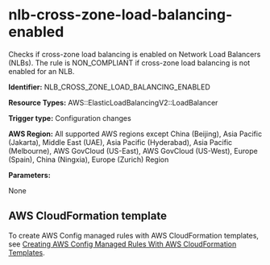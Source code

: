 # nlb\-cross\-zone\-load\-balancing\-enabled<a name="nlb-cross-zone-load-balancing-enabled"></a>

Checks if cross\-zone load balancing is enabled on Network Load Balancers \(NLBs\)\. The rule is NON\_COMPLIANT if cross\-zone load balancing is not enabled for an NLB\. 

**Identifier:** NLB\_CROSS\_ZONE\_LOAD\_BALANCING\_ENABLED

**Resource Types:** AWS::ElasticLoadBalancingV2::LoadBalancer

**Trigger type:** Configuration changes

**AWS Region:** All supported AWS regions except China \(Beijing\), Asia Pacific \(Jakarta\), Middle East \(UAE\), Asia Pacific \(Hyderabad\), Asia Pacific \(Melbourne\), AWS GovCloud \(US\-East\), AWS GovCloud \(US\-West\), Europe \(Spain\), China \(Ningxia\), Europe \(Zurich\) Region

**Parameters:**

None  

## AWS CloudFormation template<a name="w2aac12c33c15b9d427c17"></a>

To create AWS Config managed rules with AWS CloudFormation templates, see [Creating AWS Config Managed Rules With AWS CloudFormation Templates](aws-config-managed-rules-cloudformation-templates.md)\.